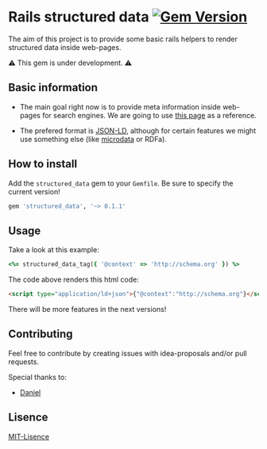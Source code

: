 # Rails structured data [![Gem Version](https://badge.fury.io/rb/structured_data.svg)](https://badge.fury.io/rb/structured_data)

The aim of this project is to provide some basic rails helpers to render structured data inside web-pages.

:warning: This gem is under development. :warning:

## Basic information

* The main goal right now is to provide meta information inside web-pages for search engines. We are going to use [this page](https://developers.google.com/search/docs/guides/intro-structured-data) as a reference.

* The prefered format is [JSON-LD](http://json-ld.org/), although for certain features we might use something else (like [microdata](https://www.w3.org/TR/microdata/) or RDFa).

## How to install

Add the `structured_data` gem to your `Gemfile`. Be sure to specify the current version!

```ruby
gem 'structured_data', '~> 0.1.1'
```

## Usage

Take a look at this example:
```ruby
<%= structured_data_tag({ '@context' => 'http://schema.org' }) %>
```
The code above renders this html code:
```html
<script type="application/ld+json">{"@context":"http://schema.org"}</script>
```

There will be more features in the next versions!

## Contributing

Feel free to contribute by creating issues with idea-proposals and/or pull requests.

Special thanks to:
- [Daniel](https://github.com/dany-kun)

## Lisence

[MIT-Lisence](https://github.com/endenis/rails_structured_data/blob/master/MIT-LICENSE)
